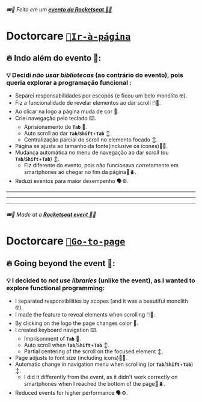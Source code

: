 ###### 🎟️🎉 Feito em um [***evento da Rocketseat 💜🚀***](https://www.youtube.com/watch?v=-C6YkuKAF1c) 
# Doctorcare [**`📄Ir-à-página`**](https://junior-2222.github.io/doctorcare/)
## 🔥 Indo além do evento 🧗:
### 💡 Decidi ***não usar bibliotecas*** (ao contrário do evento), pois queria explorar a programação funcional :
  - Separei responsabilidades por escopos (e ficou um belo monólito 🤓).
  - Fiz a funcionalidade de revelar elementos ao dar scroll 🖱️👻.
  - Ao clicar na logo a página muda de cor 🌈.
  - Criei navegação pelo teclado ⌨️.
    - Aprisionamento de **`Tab`** 🔐.
    - Auto scroll ao dar **`Tab`**/**`Shift`**+**`Tab`** ↕️.
    - Centralização parcial do scroll no elemento focado ↕️.
  - Página se ajusta ao tamanho da fonte(inclusive os ícones)🔹🔷.
  - Mudança automática no menu de navegação ao dar scroll (ou **`Tab`**/**`Shift`**+**`Tab`**) ↕️.
    - Fiz diferente do evento, pois não funcionava corretamente em smartphones ao chegar no fim da página🐛🪲.
  - Reduzi eventos para maior desempenho 🗣️⚙️.
---
---
---
###### 🎟️🎉 Made at a [***Rocketseat event 💜🚀***](https://www.youtube.com/watch?v=-C6YkuKAF1c) 
# Doctorcare [**`📄Go-to-page`**](https://junior-2222.github.io/doctorcare/)
## 🔥 Going beyond the event 🧗:
### 💡 I decided to ***not use libraries*** (unlike the event), as I wanted to explore functional programming:
  - I separated responsibilities by scopes (and it was a beautiful monolith 🤓).
   - I made the feature to reveal elements when scrolling 🖱️👻.
   - By clicking on the logo the page changes color 🌈.
   - I created keyboard navigation ⌨️.
     - Imprisonment of **`Tab`** 🔐.
     - Auto scroll when **`Tab`**/**`Shift`**+**`Tab`** ↕️.
     - Partial centering of the scroll on the focused element ↕️.
   - Page adjusts to font size (including icons)🔹🔷.
   - Automatic change in navigation menu when scrolling (or **`Tab`**/**`Shift`**+**`Tab`**) ↕️.
     - I did it differently from the event, as it didn't work correctly on smartphones when I reached the bottom of the page🐛🪲.
   - Reduced events for higher performance 🗣️⚙️.
